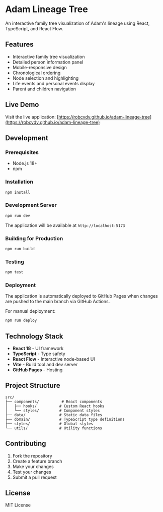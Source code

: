 # Adam Lineage Tree

An interactive family tree visualization of Adam's lineage using React, TypeScript, and React Flow.

## Features

- Interactive family tree visualization
- Detailed person information panel
- Mobile-responsive design
- Chronological ordering
- Node selection and highlighting
- Life events and personal events display
- Parent and children navigation

## Live Demo

Visit the live application: [https://robcvdv.github.io/adam-lineage-tree](https://robcvdv.github.io/adam-lineage-tree)

## Development

### Prerequisites

- Node.js 18+
- npm

### Installation

```bash
npm install
```

### Development Server

```bash
npm run dev
```

The application will be available at `http://localhost:5173`

### Building for Production

```bash
npm run build
```

### Testing

```bash
npm test
```

### Deployment

The application is automatically deployed to GitHub Pages when changes are pushed to the main branch via GitHub Actions.

For manual deployment:

```bash
npm run deploy
```

## Technology Stack

- **React 18** - UI framework
- **TypeScript** - Type safety
- **React Flow** - Interactive node-based UI
- **Vite** - Build tool and dev server
- **GitHub Pages** - Hosting

## Project Structure

```
src/
├── components/          # React components
│   ├── hooks/          # Custom React hooks
│   └── styles/         # Component styles
├── data/               # Static data files
├── domain/             # TypeScript type definitions
├── styles/             # Global styles
└── utils/              # Utility functions
```

## Contributing

1. Fork the repository
2. Create a feature branch
3. Make your changes
4. Test your changes
5. Submit a pull request

## License

MIT License
